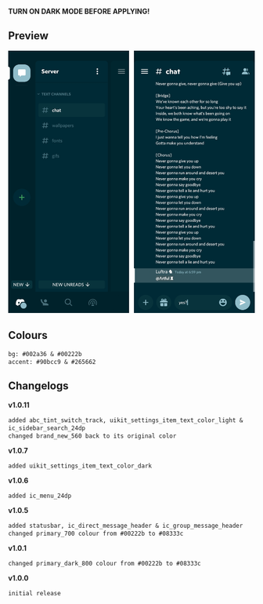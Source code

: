 **TURN ON DARK MODE BEFORE APPLYING!**

## Preview

![Preview](https://raw.githubusercontent.com/cyriotic3/Haste/main/HastePreview.png)

## Colours

    bg: #002a36 & #00222b
    accent: #90bcc9 & #265662

## Changelogs

**v1.0.11**

    added abc_tint_switch_track, uikit_settings_item_text_color_light & ic_sidebar_search_24dp
    changed brand_new_560 back to its original color

**v1.0.7**

    added uikit_settings_item_text_color_dark

**v1.0.6**

    added ic_menu_24dp

**v1.0.5**

    added statusbar, ic_direct_message_header & ic_group_message_header
    changed primary_700 colour from #00222b to #08333c

**v1.0.1**

    changed primary_dark_800 colour from #00222b to #08333c

**v1.0.0**

    initial release
